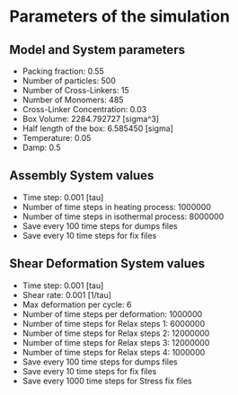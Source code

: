 # Parameters of the simulation


## Model and System parameters

- Packing fraction: 0.55
- Number of particles: 500
- Number of Cross-Linkers: 15
- Number of Monomers: 485
- Cross-Linker Concentration: 0.03
- Box Volume: 2284.792727 [sigma^3]
- Half length of the box: 6.585450 [sigma]
- Temperature: 0.05
- Damp: 0.5

 ## Assembly System values 

- Time step: 0.001 [tau]
- Number of time steps in heating process: 1000000
- Number of time steps in isothermal process: 8000000
- Save every 100 time steps for dumps files
- Save every 10 time steps for fix files

 ## Shear Deformation System values 

- Time step: 0.001 [tau]
- Shear rate: 0.001 [1/tau]
- Max deformation per cycle: 6
- Number of time steps per deformation: 1000000
- Number of time steps for Relax steps 1: 6000000
- Number of time steps for Relax steps 2: 12000000
- Number of time steps for Relax steps 3: 12000000
- Number of time steps for Relax steps 4: 1000000
- Save every 100 time steps for dumps files
- Save every 10 time steps for fix files
- Save every 1000 time steps for Stress fix files
